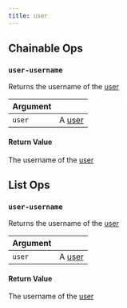 ```yaml
---
title: user
---
```

## Chainable Ops
<h3 id="user-username"><code>user-username</code></h3>

Returns the username of the [user](user.md)

| Argument |  |
| :--- | :--- |
| `user` | A [user](user.md) |

#### Return Value
The username of the [user](user.md)


## List Ops
<h3 id="user-username"><code>user-username</code></h3>

Returns the username of the [user](user.md)

| Argument |  |
| :--- | :--- |
| `user` | A [user](user.md) |

#### Return Value
The username of the [user](user.md)

